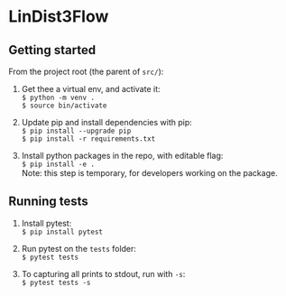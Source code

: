 # LinDist3Flow

## Getting started
From the project root (the parent of `src/`): 

1. Get thee a virtual env, and activate it:  
`$ python -m venv .`  
`$ source bin/activate`  

2. Update pip and install dependencies with pip:  
`$ pip install --upgrade pip`  
`$ pip install -r requirements.txt`

3. Install python packages in the repo, with editable flag:  
`$ pip install -e .`  
Note: this step is temporary, for developers working on the package.


## Running tests
1. Install pytest:  
`$ pip install pytest`

2. Run pytest on the `tests` folder:  
`$ pytest tests`

3. To capturing all prints to stdout, run with `-s`:  
`$ pytest tests -s`
